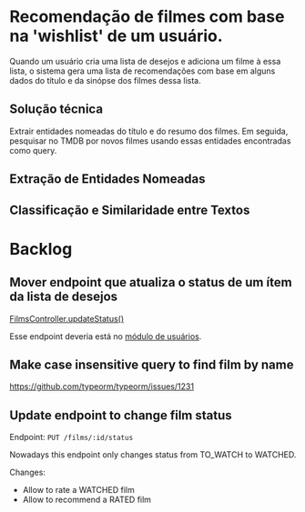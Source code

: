 # Recomendação de filmes com base na 'wishlist' de um usuário.

Quando um usuário cria uma lista de desejos e adiciona um filme à essa lista, o sistema gera uma lista de recomendações com base em alguns dados do título e da sinópse dos filmes dessa lista.

## Solução técnica

Extrair entidades nomeadas do título e do resumo dos filmes. Em seguida, pesquisar no TMDB por novos filmes usando essas entidades encontradas como query.

## Extração de Entidades Nomeadas

## Classificação e Similaridade entre Textos


# Backlog

## Mover endpoint que atualiza o status de um ítem da lista de desejos

[FilmsController.updateStatus()](./src/films/films.controller.ts)

Esse endpoint deveria está no [módulo de usuários](./src/users/users.controller.ts).

## Make case insensitive query to find film by name

https://github.com/typeorm/typeorm/issues/1231


## Update endpoint to change film status

Endpoint: `PUT /films/:id/status`

Nowadays this endpoint only changes status from TO_WATCH to WATCHED. 

Changes:
- Allow to rate a WATCHED film
- Allow to recommend a RATED film

